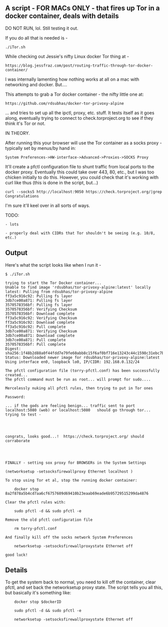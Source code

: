 A script - FOR MACs ONLY - that fires up Tor in a docker container, deals with details
-----

DO NOT RUN, lol. Still testing it out.

If you do all that is needed is -

    ./iTor.sh


While checking out Jessie's nifty Linux docker Tor thing at -

    https://blog.jessfraz.com/post/routing-traffic-through-tor-docker-container/

I was internally lamenting how nothing works at all on a mac with
networking and docker. But....


This attempts to grab a Tor docker container - the nifty little one at:

    https://github.com/rdsubhas/docker-tor-privoxy-alpine

... and tries to set up all the ipctl, proxy, etc. stuff.  It tests itself
as it goes along, eventually trying to connect to check.torproject.org
to see if they think it's Tor or not.


IN THEORY. 

After running this your browser will use the Tor container as a socks
proxy - typically set by menus/by hand in:

    System Preferences->HW-interface->Advanced->Proxies->SOCKS Proxy

It'll create a pfctl configuration file to shunt traffic from local ports
to the docker proxy. Eventually this could take over 443, 80, etc., but
I was too chicken initially to do this. However, you could check that it's
working with curl like thus (this is done in the script, but...)

    curl --socks5 http://localhost:9050 https://check.torproject.org/|grep Congratulations


I'm sure it'll keel over in all sorts of ways.


TODO:

    - lots

    - properly deal with CIDRs that Tor shouldn't be seeing (e.g. 10/8, etc.)




Output
-----

Here's what the script looks like when I run it -

    $ ./iTor.sh

    trying to start the Tor Docker container...
    Unable to find image 'rdsubhas/tor-privoxy-alpine:latest' locally
    latest: Pulling from rdsubhas/tor-privoxy-alpine
    ff3a5c916c92: Pulling fs layer
    3db7ce00a871: Pulling fs layer
    3570578356bf: Pulling fs layer
    3570578356bf: Verifying Checksum
    3570578356bf: Download complete
    ff3a5c916c92: Verifying Checksum
    ff3a5c916c92: Download complete
    ff3a5c916c92: Pull complete
    3db7ce00a871: Verifying Checksum
    3db7ce00a871: Download complete
    3db7ce00a871: Pull complete
    3570578356bf: Pull complete
    Digest: sha256:1f48b2d88a0f44fdd7e79fe60abb8c15f6af0bf716e13243c44c1598c31ebc7b
    Status: Downloaded newer image for rdsubhas/tor-privoxy-alpine:latest
    Using interface en0, loopback lo0, IP/CIDR: 192.168.0.132/24
    
    The pfctl configuration file (torry-pfctl.conf) has been successfully created...
    The pfctl command must be run as root... will prompt for sudo....
    
    Mercelessly nuking all pfctl rules, then trying to put in Tor ones
    
    Password:
    
    ... if the gods are feeling benign... traffic sent to port localhost:5080 (web) or localhost:5080   should go through tor... trying to test -
    
    
    
    
    congrats, looks good...!  https://check.torproject.org/ should corraborate
    
    
    
    
    FINALLY - setting sox proxy for BROWSERs in the System Settings
    
    (networksetup -setsocksfirewallproxy Ethernet localhost )
    
    To stop using Tor et al, stop the running docker container:
    
    	docker stop 8a2f878a5b4cd7aa6cf6757609d69410b23eaab69eade6b95729515299da4876
    
    Clear the pfctl rules with:
    
    	sudo pfctl -d && sudo pfctl -e
    
    Remove the old pfctl configuration file
    
    	rm torry-pfctl.conf
    
    And finally kill off the socks network System Preferences
    
    	networksetup -setsocksfirewallproxystate Ethernet off
    
    good luck!





Details
-----

To get the system back to normal, you need to kill off the container, clear pfctl, 
and set back the networksetup proxy state. The script tells you all this, but basically
it's something like:

    	docker stop $dockerID
    
    	sudo pfctl -d && sudo pfctl -e
    
    	networksetup -setsocksfirewallproxystate Ethernet off
    

